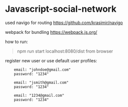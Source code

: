 # Javascript-social-network
used navigo for routing
https://github.com/krasimir/navigo

webpack for bundling
https://webpack.js.org/



how to run:

>npm run start
>localhost:8080/dist from browser


register new user or use default user profiles:

        email: "johndoe@gmail.com"
        password: "1234"

        email: "jsmith@gmail.com"
        password: "1234"
        
        email: "1234@gmail.com"
        password: "1234"
